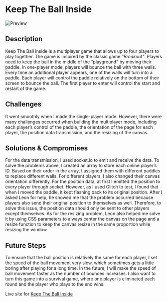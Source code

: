 # Keep The Ball Inside
![Preview]()

## Description
Keep The Ball Inside is a multiplayer game that allows up to four players to play together. The game is inspired by the classic game *"Breakout"*. Players need to keep the ball in the middle of the “playground" by moving their paddle. In one-player mode, players will bounce the ball with three walls. Every time an additional player appears, one of the walls will turn into a paddle. Each player will control the paddle relatively on the bottom of their screen to bounce the ball.  The first player to enter will control the start and restart of the game.

## Challenges
It went smoothly when I made the single-player mode. However, there were many challenges occurred when building the multiplayer mode, including each player’s control of the paddle, the orientation of the page for each player, the position data transmission, and the resizing of the canvas.

## Solutions & Compromises
For the data transmission, I used socket.io to emit and receive the data. To solve the problems above, I created an array to store each online player’s ID. Based on their order in the array, I assigned them with different paddles to replace different walls. For different players, I also changed their canvas orientation differently. For the position data, at first I emitted the position to every player through socket. However, as I used Glitch to test, I found that when I moved the paddle, it kept flashing back to its original position. After I asked Leon for help, he showed me that the problem occurred because players also send their original position to themselves as well. Therefore, to solve this issue, the position data should only be sent to other players except themselves. As for the resizing problem, Leon also helped me solve it by using CSS parameters to always center the canvas on the page and a resize function to keep the canvas resize in the same proportion while resizing the window.

## Future Steps
To ensure that the ball position is relatively the same for each player, I set the speed of the ball movement very slow, which sometimes gets a little boring after playing for a long time. In the future, I will make the speed of ball movement faster as the number of bounces increases. I also want to turn this game into a survival game, where one player is eliminated each round and the player who plays to the end wins.

Live site for [Keep The Ball Inside](https://sonny-breakout-test2.glitch.me/)
